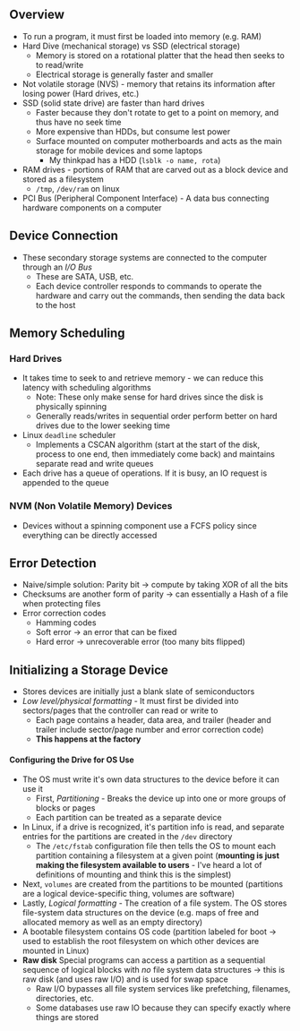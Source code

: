 ## Overview

- To run a program, it must first be loaded into memory (e.g. RAM)
- Hard Dive (mechanical storage) vs SSD (electrical storage)
  - Memory is stored on a rotational platter that the head then seeks to to read/write
  - Electrical storage is generally faster and smaller
- Not volatile storage (NVS) - memory that retains its information after losing power (Hard drives, etc.)
- SSD (solid state drive) are faster than hard drives
  - Faster because they don't rotate to get to a point on memory, and thus have no seek time
  - More expensive than HDDs, but consume lest power
  - Surface mounted on computer motherboards and acts as the main storage for mobile devices and some laptops
    - My thinkpad has a HDD (`lsblk -o name, rota`)
- RAM drives - portions of RAM that are carved out as a block device and stored as a filesystem
  - `/tmp`, `/dev/ram` on linux
- PCI Bus (Peripheral Component Interface) - A data bus connecting hardware components on a computer


## Device Connection

- These secondary storage systems are connected to the computer through an *I/O Bus*
  - These are SATA, USB, etc. 
  - Each device controller responds to commands to operate the hardware and carry out the commands, then sending the data back to the host

## Memory Scheduling

### Hard Drives

- It takes time to seek to and retrieve memory - we can reduce this latency with scheduling algorithms
  - Note: These only make sense for hard drives since the disk is physically spinning
  - Generally reads/writes in sequential order perform better on hard drives due to the lower seeking time
- Linux `deadline` scheduler
  - Implements a CSCAN algorithm (start at the start of the disk, process to one end, then immediately come back) and maintains separate read and write queues
- Each drive has a queue of operations. If it is busy, an IO request is appended to the queue

### NVM (Non Volatile Memory) Devices

- Devices without a spinning component use a FCFS policy since everything can be directly accessed

## Error Detection

- Naive/simple solution: Parity bit -> compute by taking XOR of all the bits
- Checksums are another form of parity -> can essentially a Hash of a file when protecting files
- Error correction codes
  - Hamming codes
  - Soft error -> an error that can be fixed
  - Hard error -> unrecoverable error (too many bits flipped)


## Initializing a Storage Device

- Stores devices are initially just a blank slate of semiconductors
- *Low level/physical formatting* - It must first be divided into sectors/pages that the controller can read or write to
  - Each page contains a header, data area, and trailer (header and trailer include sector/page number and error correction code)
  - **This happens at the factory**

#### Configuring the Drive for OS Use

- The OS must write it's own data structures to the device before it can use it
  - First, *Partitioning* - Breaks the device up into one or more groups of blocks or pages
  - Each partition can be treated as a separate device
- In Linux, if a drive is recognized, it's partition info is read, and separate entries for the partitions are created in the `/dev` directory
  - The `/etc/fstab` configuration file then tells the OS to mount each partition containing a filesystem at a given point (**mounting is just making the filesystem available to users** - I've heard a lot of definitions of mounting and think this is the simplest)
- Next, `volumes` are created from the partitions to be mounted (partitions are a logical device-specific thing, volumes are software)
- Lastly, *Logical formatting* - The creation of a file system. The OS stores file-system data structures on the device (e.g. maps of free and allocated memory as well as an empty directory)
- A bootable filesystem contains OS code (partition labeled for boot -> used to establish the root filesystem on which other devices are mounted in Linux)
- **Raw disk** Special programs can access a partition as a sequential sequence of logical blocks with *no* file system data structures -> this is raw disk (and uses raw I/O) and is used for swap space
  - Raw I/O bypasses all file system services like prefetching, filenames, directories, etc.
  - Some databases use raw IO because they can specify exactly where things are stored